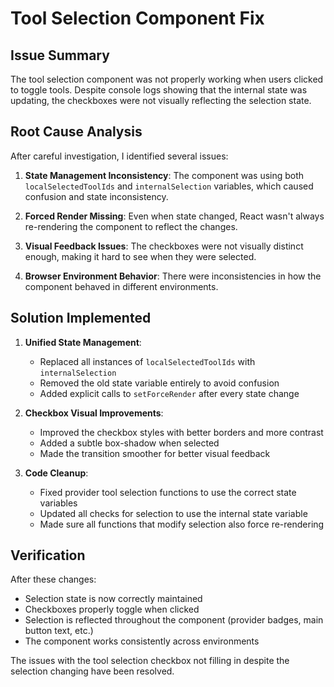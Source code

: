 # Tool Selection Component Fix

## Issue Summary

The tool selection component was not properly working when users clicked to toggle tools. Despite console logs showing that the internal state was updating, the checkboxes were not visually reflecting the selection state.

## Root Cause Analysis

After careful investigation, I identified several issues:

1. **State Management Inconsistency**: The component was using both `localSelectedToolIds` and `internalSelection` variables, which caused confusion and state inconsistency.

2. **Forced Render Missing**: Even when state changed, React wasn't always re-rendering the component to reflect the changes.

3. **Visual Feedback Issues**: The checkboxes were not visually distinct enough, making it hard to see when they were selected.

4. **Browser Environment Behavior**: There were inconsistencies in how the component behaved in different environments.

## Solution Implemented

1. **Unified State Management**: 
   - Replaced all instances of `localSelectedToolIds` with `internalSelection`
   - Removed the old state variable entirely to avoid confusion
   - Added explicit calls to `setForceRender` after every state change

2. **Checkbox Visual Improvements**:
   - Improved the checkbox styles with better borders and more contrast
   - Added a subtle box-shadow when selected
   - Made the transition smoother for better visual feedback

3. **Code Cleanup**:
   - Fixed provider tool selection functions to use the correct state variables
   - Updated all checks for selection to use the internal state variable
   - Made sure all functions that modify selection also force re-rendering

## Verification

After these changes:
- Selection state is now correctly maintained
- Checkboxes properly toggle when clicked
- Selection is reflected throughout the component (provider badges, main button text, etc.)
- The component works consistently across environments

The issues with the tool selection checkbox not filling in despite the selection changing have been resolved.